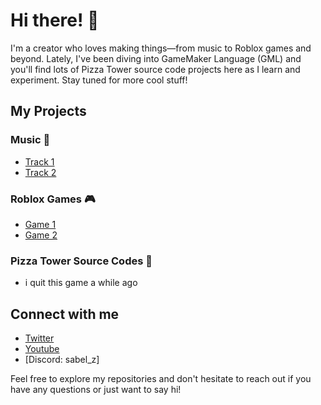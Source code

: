 # Hi there! 👋

I'm a creator who loves making things—from music to Roblox games and beyond. Lately, I've been diving into GameMaker Language (GML) and you'll find lots of Pizza Tower source code projects here as I learn and experiment. Stay tuned for more cool stuff!

## My Projects

### Music 🎵
- [Track 1](https://www.youtube.com/watch?v=-vfDV3XFdRU)
- [Track 2](https://www.youtube.com/watch?v=uXT1D9T0b-0)

### Roblox Games 🎮
- [Game 1](#)
- [Game 2](#)

### Pizza Tower Source Codes 🍕
- i quit this game a while ago

## Connect with me
- [Twitter](https://x.com/SabelSabiez)
- [Youtube](https://www.youtube.com/channel/UCqKNB54GjVylC1mcxlRFMMQ)
- [Discord: sabel_z]

Feel free to explore my repositories and don't hesitate to reach out if you have any questions or just want to say hi!
